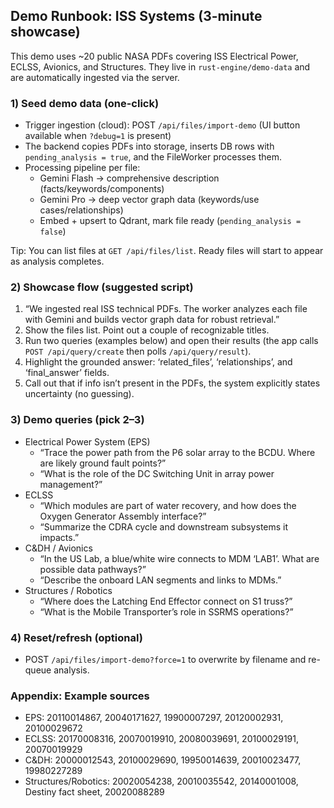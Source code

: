 ## Demo Runbook: ISS Systems (3-minute showcase)

This demo uses ~20 public NASA PDFs covering ISS Electrical Power, ECLSS, Avionics, and Structures. They live in `rust-engine/demo-data` and are automatically ingested via the server.

### 1) Seed demo data (one-click)

- Trigger ingestion (cloud): POST `/api/files/import-demo` (UI button available when `?debug=1` is present)
- The backend copies PDFs into storage, inserts DB rows with `pending_analysis = true`, and the FileWorker processes them.
- Processing pipeline per file:
  - Gemini Flash → comprehensive description (facts/keywords/components)
  - Gemini Pro → deep vector graph data (keywords/use cases/relationships)
  - Embed + upsert to Qdrant, mark file ready (`pending_analysis = false`)

Tip: You can list files at `GET /api/files/list`. Ready files will start to appear as analysis completes.

### 2) Showcase flow (suggested script)

1. “We ingested real ISS technical PDFs. The worker analyzes each file with Gemini and builds vector graph data for robust retrieval.”
2. Show the files list. Point out a couple of recognizable titles.
3. Run two queries (examples below) and open their results (the app calls `POST /api/query/create` then polls `/api/query/result`).
4. Highlight the grounded answer: ‘related_files’, ‘relationships’, and ‘final_answer’ fields.
5. Call out that if info isn’t present in the PDFs, the system explicitly states uncertainty (no guessing).

### 3) Demo queries (pick 2–3)

- Electrical Power System (EPS)
  - “Trace the power path from the P6 solar array to the BCDU. Where are likely ground fault points?”
  - “What is the role of the DC Switching Unit in array power management?”
- ECLSS
  - “Which modules are part of water recovery, and how does the Oxygen Generator Assembly interface?”
  - “Summarize the CDRA cycle and downstream subsystems it impacts.”
- C&DH / Avionics
  - “In the US Lab, a blue/white wire connects to MDM ‘LAB1’. What are possible data pathways?”
  - “Describe the onboard LAN segments and links to MDMs.”
- Structures / Robotics
  - “Where does the Latching End Effector connect on S1 truss?”
  - “What is the Mobile Transporter’s role in SSRMS operations?”

### 4) Reset/refresh (optional)

- POST `/api/files/import-demo?force=1` to overwrite by filename and re-queue analysis.

### Appendix: Example sources

- EPS: 20110014867, 20040171627, 19900007297, 20120002931, 20100029672
- ECLSS: 20170008316, 20070019910, 20080039691, 20100029191, 20070019929
- C&DH: 20000012543, 20100029690, 19950014639, 20010023477, 19980227289
- Structures/Robotics: 20020054238, 20010035542, 20140001008, Destiny fact sheet, 20020088289